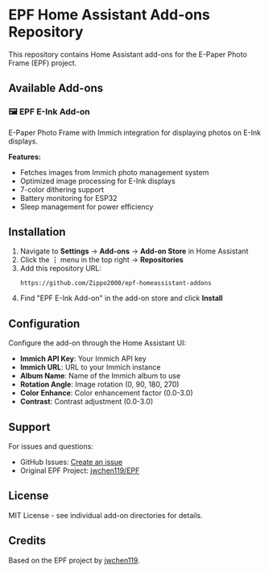 # EPF Home Assistant Add-ons Repository

This repository contains Home Assistant add-ons for the E-Paper Photo Frame (EPF) project.

## Available Add-ons

### 🖼️ EPF E-Ink Add-on

E-Paper Photo Frame with Immich integration for displaying photos on E-Ink displays.

**Features:**
- Fetches images from Immich photo management system
- Optimized image processing for E-Ink displays
- 7-color dithering support
- Battery monitoring for ESP32
- Sleep management for power efficiency

## Installation

1. Navigate to **Settings** → **Add-ons** → **Add-on Store** in Home Assistant
2. Click the **⋮** menu in the top right → **Repositories**
3. Add this repository URL:
   ```
   https://github.com/Zippo2000/epf-homeassistant-addons
   ```
4. Find "EPF E-Ink Add-on" in the add-on store and click **Install**

## Configuration

Configure the add-on through the Home Assistant UI:
- **Immich API Key**: Your Immich API key
- **Immich URL**: URL to your Immich instance
- **Album Name**: Name of the Immich album to use
- **Rotation Angle**: Image rotation (0, 90, 180, 270)
- **Color Enhance**: Color enhancement factor (0.0-3.0)
- **Contrast**: Contrast adjustment (0.0-3.0)

## Support

For issues and questions:
- GitHub Issues: [Create an issue](https://github.com/Zippo2000/epf-homeassistant-addons/issues)
- Original EPF Project: [jwchen119/EPF](https://github.com/jwchen119/EPF)

## License

MIT License - see individual add-on directories for details.

## Credits

Based on the EPF project by [jwchen119](https://github.com/jwchen119/EPF).
